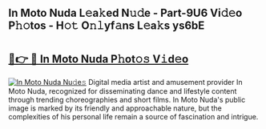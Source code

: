 ## In Moto Nuda L𝚎a𝚔ed N𝚞𝚍e - Part-9U6 Vi𝚍𝚎o P𝚑𝚘tos - H𝚘𝚝 O𝚗𝚕yf𝚊ns L𝚎a𝚔s ys6bE

# <h2><a href="http://kfbk0ag.oniu.top/?m=In+Moto+Nuda">🔗👉 🔴 In Moto Nuda P𝚑ot𝚘𝚜 V𝚒d𝚎o</a></h2>

[![In Moto Nuda Nu𝚍e𝚜](https://i.imgur.com/0qMVB7G.gif)](http://kfbk0ag.oniu.top/?m=In+Moto+Nuda)
Digital media artist and amusement provider In Moto Nuda, recognized for disseminating dance and lifestyle content through trending choreographies and short films. In Moto Nuda's public image is marked by its friendly and approachable nature, but the complexities of his personal life remain a source of fascination and intrigue.  
